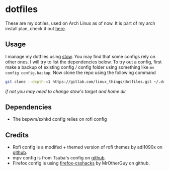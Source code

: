 # dotfiles

These are my dotiles, used on Arch Linux as of now. It is part of my arch install plan, check it out [here](https://github.com/hegde-atri/arch-install).

## Usage

I manage my dotfiles using [stow](https://www.gnu.org/software/stow/). You may find that some configs rely on other ones. I will try to list the dependencies below. To try out a config, first make a backup of existing config / config folder using something like `mv config config.backup`. Now clone the repo using the following command 
```sh
git clone --depth-=1 https://gitlab.com/linux_things/dotfiles.git ~/.dotfiles
```
*if not you may need to change stow's target and home dir*

## Dependencies

- The bspwm/sxhkd config relies on rofi config

## Credits

- Rofi config is a modifed + themed version of rofi themes by adi1090x on [github](https://github.com/adi1090x/rofi).
- mpv config is from Tsuba's config on [github](https://github.com/Tsubajashi/mpv-settings).
- Firefox config is using [firefox-csshacks](https://github.com/MrOtherGuy/firefox-csshacks.git) by MrOtherGuy on github.
